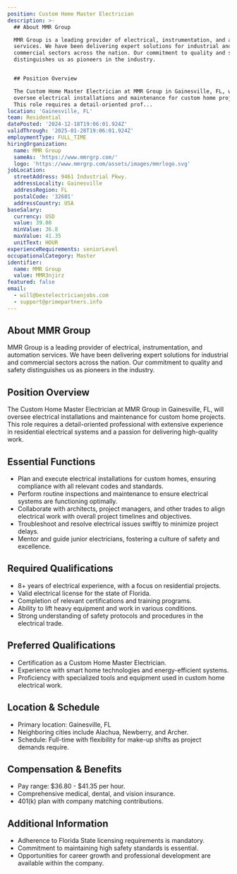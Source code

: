 ```yaml
---
position: Custom Home Master Electrician
description: >-
  ## About MMR Group

  MMR Group is a leading provider of electrical, instrumentation, and automation
  services. We have been delivering expert solutions for industrial and
  commercial sectors across the nation. Our commitment to quality and safety
  distinguishes us as pioneers in the industry.


  ## Position Overview

  The Custom Home Master Electrician at MMR Group in Gainesville, FL, will
  oversee electrical installations and maintenance for custom home projects.
  This role requires a detail-oriented prof...
location: 'Gainesville, FL'
team: Residential
datePosted: '2024-12-18T19:06:01.924Z'
validThrough: '2025-01-28T19:06:01.924Z'
employmentType: FULL_TIME
hiringOrganization:
  name: MMR Group
  sameAs: 'https://www.mmrgrp.com/'
  logo: 'https://www.mmrgrp.com/assets/images/mmrlogo.svg'
jobLocation:
  streetAddress: 9461 Industrial Pkwy.
  addressLocality: Gainesville
  addressRegion: FL
  postalCode: '32601'
  addressCountry: USA
baseSalary:
  currency: USD
  value: 39.08
  minValue: 36.8
  maxValue: 41.35
  unitText: HOUR
experienceRequirements: seniorLevel
occupationalCategory: Master
identifier:
  name: MMR Group
  value: MMR3njirz
featured: false
email:
  - will@bestelectricianjobs.com
  - support@primepartners.info
---
```




## About MMR Group
MMR Group is a leading provider of electrical, instrumentation, and automation services. We have been delivering expert solutions for industrial and commercial sectors across the nation. Our commitment to quality and safety distinguishes us as pioneers in the industry.

## Position Overview
The Custom Home Master Electrician at MMR Group in Gainesville, FL, will oversee electrical installations and maintenance for custom home projects. This role requires a detail-oriented professional with extensive experience in residential electrical systems and a passion for delivering high-quality work.

## Essential Functions
- Plan and execute electrical installations for custom homes, ensuring compliance with all relevant codes and standards.
- Perform routine inspections and maintenance to ensure electrical systems are functioning optimally.
- Collaborate with architects, project managers, and other trades to align electrical work with overall project timelines and objectives.
- Troubleshoot and resolve electrical issues swiftly to minimize project delays.
- Mentor and guide junior electricians, fostering a culture of safety and excellence.

## Required Qualifications
- 8+ years of electrical experience, with a focus on residential projects.
- Valid electrical license for the state of Florida.
- Completion of relevant certifications and training programs.
- Ability to lift heavy equipment and work in various conditions.
- Strong understanding of safety protocols and procedures in the electrical trade.

## Preferred Qualifications
- Certification as a Custom Home Master Electrician.
- Experience with smart home technologies and energy-efficient systems.
- Proficiency with specialized tools and equipment used in custom home electrical work.

## Location & Schedule
- Primary location: Gainesville, FL
- Neighboring cities include Alachua, Newberry, and Archer.
- Schedule: Full-time with flexibility for make-up shifts as project demands require.

## Compensation & Benefits
- Pay range: $36.80 - $41.35 per hour.
- Comprehensive medical, dental, and vision insurance.
- 401(k) plan with company matching contributions.

## Additional Information
- Adherence to Florida State licensing requirements is mandatory.
- Commitment to maintaining high safety standards is essential.
- Opportunities for career growth and professional development are available within the company.

